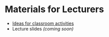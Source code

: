 # Materials for Lecturers

* [Ideas for classroom activities](activities/README.md)
* Lecture slides *(coming soon)* 
